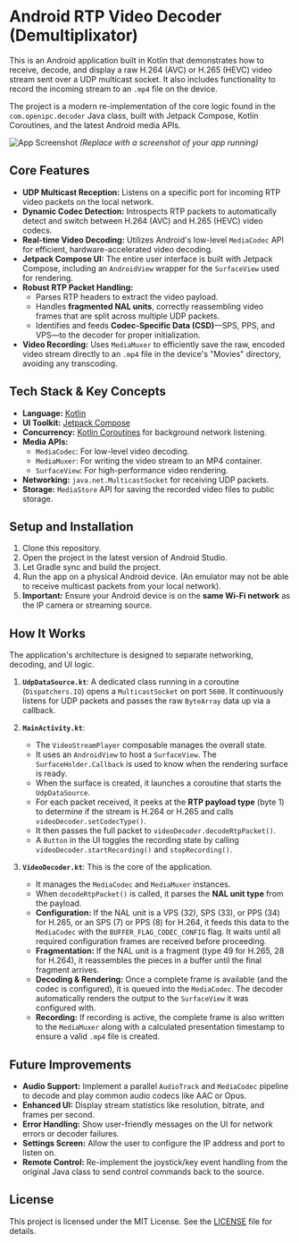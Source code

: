 # Android RTP Video Decoder (Demultiplixator)

This is an Android application built in Kotlin that demonstrates how to receive, decode, and display a raw H.264 (AVC) or H.265 (HEVC) video stream sent over a UDP multicast socket. It also includes functionality to record the incoming stream to an `.mp4` file on the device.

The project is a modern re-implementation of the core logic found in the `com.openipc.decoder` Java class, built with Jetpack Compose, Kotlin Coroutines, and the latest Android media APIs.

![App Screenshot](https://user-images.githubusercontent.com/18461561/220224958-3d14902b-8a8b-4b16-953e-257a3e141a7c.png)
*(Replace with a screenshot of your app running)*

## Core Features

-   **UDP Multicast Reception:** Listens on a specific port for incoming RTP video packets on the local network.
-   **Dynamic Codec Detection:** Introspects RTP packets to automatically detect and switch between H.264 (AVC) and H.265 (HEVC) video codecs.
-   **Real-time Video Decoding:** Utilizes Android's low-level `MediaCodec` API for efficient, hardware-accelerated video decoding.
-   **Jetpack Compose UI:** The entire user interface is built with Jetpack Compose, including an `AndroidView` wrapper for the `SurfaceView` used for rendering.
-   **Robust RTP Packet Handling:**
    -   Parses RTP headers to extract the video payload.
    -   Handles **fragmented NAL units**, correctly reassembling video frames that are split across multiple UDP packets.
    -   Identifies and feeds **Codec-Specific Data (CSD)**—SPS, PPS, and VPS—to the decoder for proper initialization.
-   **Video Recording:** Uses `MediaMuxer` to efficiently save the raw, encoded video stream directly to an `.mp4` file in the device's "Movies" directory, avoiding any transcoding.

## Tech Stack & Key Concepts

-   **Language:** [Kotlin](https://kotlinlang.org/)
-   **UI Toolkit:** [Jetpack Compose](https://developer.android.com/jetpack/compose)
-   **Concurrency:** [Kotlin Coroutines](https://kotlinlang.org/docs/coroutines-overview.html) for background network listening.
-   **Media APIs:**
    -   `MediaCodec`: For low-level video decoding.
    -   `MediaMuxer`: For writing the video stream to an MP4 container.
    -   `SurfaceView`: For high-performance video rendering.
-   **Networking:** `java.net.MulticastSocket` for receiving UDP packets.
-   **Storage:** `MediaStore` API for saving the recorded video files to public storage.

## Setup and Installation

1.  Clone this repository.
2.  Open the project in the latest version of Android Studio.
3.  Let Gradle sync and build the project.
4.  Run the app on a physical Android device. (An emulator may not be able to receive multicast packets from your local network).
5.  **Important:** Ensure your Android device is on the **same Wi-Fi network** as the IP camera or streaming source.

## How It Works

The application's architecture is designed to separate networking, decoding, and UI logic.

1.  **`UdpDataSource.kt`**: A dedicated class running in a coroutine (`Dispatchers.IO`) opens a `MulticastSocket` on port `5600`. It continuously listens for UDP packets and passes the raw `ByteArray` data up via a callback.

2.  **`MainActivity.kt`**:
    -   The `VideoStreamPlayer` composable manages the overall state.
    -   It uses an `AndroidView` to host a `SurfaceView`. The `SurfaceHolder.Callback` is used to know when the rendering surface is ready.
    -   When the surface is created, it launches a coroutine that starts the `UdpDataSource`.
    -   For each packet received, it peeks at the **RTP payload type** (byte 1) to determine if the stream is H.264 or H.265 and calls `videoDecoder.setCodecType()`.
    -   It then passes the full packet to `videoDecoder.decodeRtpPacket()`.
    -   A `Button` in the UI toggles the recording state by calling `videoDecoder.startRecording()` and `stopRecording()`.

3.  **`VideoDecoder.kt`**: This is the core of the application.
    -   It manages the `MediaCodec` and `MediaMuxer` instances.
    -   When `decodeRtpPacket()` is called, it parses the **NAL unit type** from the payload.
    -   **Configuration:** If the NAL unit is a VPS (32), SPS (33), or PPS (34) for H.265, or an SPS (7) or PPS (8) for H.264, it feeds this data to the `MediaCodec` with the `BUFFER_FLAG_CODEC_CONFIG` flag. It waits until all required configuration frames are received before proceeding.
    -   **Fragmentation:** If the NAL unit is a fragment (type 49 for H.265, 28 for H.264), it reassembles the pieces in a buffer until the final fragment arrives.
    -   **Decoding & Rendering:** Once a complete frame is available (and the codec is configured), it is queued into the `MediaCodec`. The decoder automatically renders the output to the `SurfaceView` it was configured with.
    -   **Recording:** If recording is active, the complete frame is also written to the `MediaMuxer` along with a calculated presentation timestamp to ensure a valid `.mp4` file is created.

## Future Improvements

-   **Audio Support:** Implement a parallel `AudioTrack` and `MediaCodec` pipeline to decode and play common audio codecs like AAC or Opus.
-   **Enhanced UI:** Display stream statistics like resolution, bitrate, and frames per second.
-   **Error Handling:** Show user-friendly messages on the UI for network errors or decoder failures.
-   **Settings Screen:** Allow the user to configure the IP address and port to listen on.
-   **Remote Control:** Re-implement the joystick/key event handling from the original Java class to send control commands back to the source.

## License

This project is licensed under the MIT License. See the [LICENSE](LICENSE) file for details.